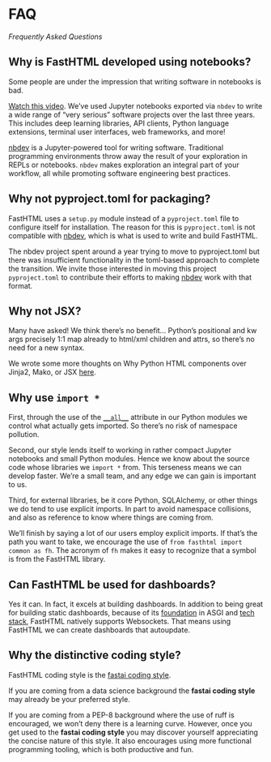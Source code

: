 # FAQ


<!-- WARNING: THIS FILE WAS AUTOGENERATED! DO NOT EDIT! -->

*Frequently Asked Questions*

## Why is FastHTML developed using notebooks?

Some people are under the impression that writing software in notebooks
is bad.

[Watch this
video](https://www.youtube.com/watch?v=9Q6sLbz37gk&ab_channel=JeremyHoward).
We’ve used Jupyter notebooks exported via `nbdev` to write a wide range
of “very serious” software projects over the last three years. This
includes deep learning libraries, API clients, Python language
extensions, terminal user interfaces, web frameworks, and more!

[nbdev](https://nbdev.fast.ai/) is a Jupyter-powered tool for writing
software. Traditional programming environments throw away the result of
your exploration in REPLs or notebooks. `nbdev` makes exploration an
integral part of your workflow, all while promoting software engineering
best practices.

## Why not pyproject.toml for packaging?

FastHTML uses a `setup.py` module instead of a `pyproject.toml` file to
configure itself for installation. The reason for this is
`pyproject.toml` is not compatible with [nbdev](https://nbdev.fast.ai/),
which is what is used to write and build FastHTML.

The nbdev project spent around a year trying to move to pyproject.toml
but there was insufficient functionality in the toml-based approach to
complete the transition. We invite those interested in moving this
project `pyproject.toml` to contribute their efforts to making
[nbdev](https://nbdev.fast.ai/) work with that format.

## Why not JSX?

Many have asked! We think there’s no benefit… Python’s positional and kw
args precisely 1:1 map already to html/xml children and attrs, so
there’s no need for a new syntax.

We wrote some more thoughts on Why Python HTML components over Jinja2,
Mako, or JSX
[here](https://www.answer.ai/posts/2024-08-03-fasthtml.html#why).

## Why use `import *`

First, through the use of the
[`__all__`](https://docs.python.org/3/tutorial/modules.html#importing-from-a-package)
attribute in our Python modules we control what actually gets imported.
So there’s no risk of namespace pollution.

Second, our style lends itself to working in rather compact Jupyter
notebooks and small Python modules. Hence we know about the source code
whose libraries we `import *` from. This terseness means we can develop
faster. We’re a small team, and any edge we can gain is important to us.

Third, for external libraries, be it core Python, SQLAlchemy, or other
things we do tend to use explicit imports. In part to avoid namespace
collisions, and also as reference to know where things are coming from.

We’ll finish by saying a lot of our users employ explicit imports. If
that’s the path you want to take, we encourage the use of
`from fasthtml import common as fh`. The acronym of `fh` makes it easy
to recognize that a symbol is from the FastHTML library.

## Can FastHTML be used for dashboards?

Yes it can. In fact, it excels at building dashboards. In addition to
being great for building static dashboards, because of its
[foundation](https://about.fastht.ml/foundation) in ASGI and [tech
stack](https://about.fastht.ml/tech), FastHTML natively supports
Websockets. That means using FastHTML we can create dashboards that
autoupdate.

## Why the distinctive coding style?

FastHTML coding style is the [fastai coding
style](https://docs.fast.ai/dev/style.html).

If you are coming from a data science background the **fastai coding
style** may already be your preferred style.

If you are coming from a PEP-8 background where the use of ruff is
encouraged, we won’t deny there is a learning curve. However, once you
get used to the **fastai coding style** you may discover yourself
appreciating the concise nature of this style. It also encourages using
more functional programming tooling, which is both productive and fun.
